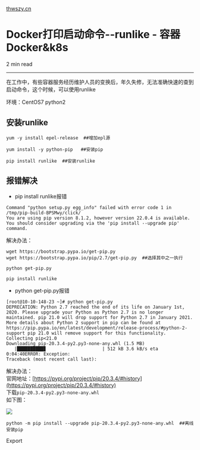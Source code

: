 [thwszy.cn](http://thwszy.cn:10087/doc/81/)
# Docker打印启动命令--runlike - 容器Docker&k8s

2 min read

---

在工作中，有些容器服务经历维护人员的变换后，年久失修，无法准确快速的查到启动命令，这个时候，可以使用runlike

环境：CentOS7 python2

## 安装runlike

```none
yum -y install epel-release  ##增加epl源

yum install -y python-pip   ##安装pip

pip install runlike  ##安装runlike
```

## 报错解决

* pip install runlike报错
```none
Command "python setup.py egg_info" failed with error code 1 in /tmp/pip-build-BPSMwy/click/
You are using pip version 8.1.2, however version 22.0.4 is available.
You should consider upgrading via the 'pip install --upgrade pip' command.
```
  解决办法：

```none
wget https://bootstrap.pypa.io/get-pip.py 
wget https://bootstrap.pypa.io/pip/2.7/get-pip.py  ##选择其中之一执行

python get-pip.py

pip install runlike
```

* python get-pip.py报错
```none
[root@10-10-148-23 ~]# python get-pip.py 
DEPRECATION: Python 2.7 reached the end of its life on January 1st, 2020. Please upgrade your Python as Python 2.7 is no longer maintained. pip 21.0 will drop support for Python 2.7 in January 2021. More details about Python 2 support in pip can be found at https://pip.pypa.io/en/latest/development/release-process/#python-2-support pip 21.0 will remove support for this functionality.
Collecting pip<21.0
Downloading pip-20.3.4-py2.py3-none-any.whl (1.5 MB)
   |██████████▊                     | 512 kB 3.6 kB/s eta 0:04:40ERROR: Exception:
Traceback (most recent call last):
```
  解决办法：  
  官网地址：[https://pypi.org/project/pip/20.3.4/#history](https://pypi.org/project/pip/20.3.4/#history)  
  下载`pip-20.3.4-py2.py3-none-any.whl`  
  如下图：

![](http://thwszy.cn:10087/media/202208/2022-08-17_140323_5340110.6302098571492505.png)

```none
python -m pip install --upgrade pip-20.3.4-py2.py3-none-any.whl  ##离线安装pip
```

Export